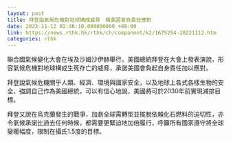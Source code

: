 ```yaml
---
layout: post
title: 拜登指氣候危機對地球構成威脅　稱美國會負責任應對
date: 2022-11-12 02:46:10.000000000 +08:00
link: https://news.rthk.hk/rthk/ch/component/k2/1675254-20221112.htm
categories: rthk
---
```


聯合國氣候變化大會在埃及沙姆沙伊赫舉行。美國總統拜登在大會上發表演說，形容氣候危機對地球構成生死存亡的威脅，承諾美國會負起自身責任加以應對。

拜登說氣候危機關乎人類、經濟、環境與國家安全，以及地球上各式各樣生物的安全，強調自己作為美國總統，可以有信心地說，美國將可於2030年前實現減排目標。

拜登又說在烏克蘭發生的戰爭，加劇全球需轉型並擺脫依賴化石燃料的迫切性，亦令氣候承諾比過去任何時候，都需要更緊迫地加倍履行，呼籲所有國家遵守將全球變暖幅度，限制在攝氏1.5度的目標。
